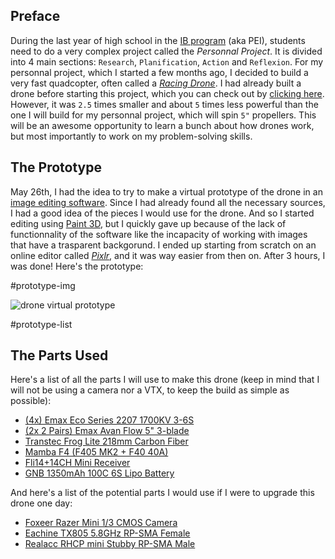 ## Preface

During the last year of high school in the [IB program](https://www.ibo.org/) (aka PEI), students need to do a very complex project called the _Personnal Project_. It is divided into 4 main sections: `Research`, `Planification`, `Action` and `Reflexion`. For my personnal project, which I started a few months ago, I decided to build a very fast quadcopter, often called a _[Racing Drone](https://www.google.com/search?q=racing+drone&safe=strict&tbm=isch)_. I had already built a drone before starting this project, which you can check out by [clicking here](../2-inch-Racing-Drone/). However, it was `2.5` times smaller and about `5` times less powerful than the one I will build for my personnal project, which will spin `5"` propellers. This will be an awesome opportunity to learn a bunch about how drones work, but most importantly to work on my problem-solving skills.

## The Prototype

May 26th, I had the idea to try to make a virtual prototype of the drone in an [image editing software](https://pixlr.com/x/). Since I had already found all the necessary sources, I had a good idea of the pieces I would use for the drone. And so I started editing using [Paint 3D](https://www.microsoft.com/en-us/p/paint-3d/9nblggh5fv99), but I quickly gave up because of the lack of functionnality of the software like the incapacity of working with images that have a trasparent backgorund. I ended up starting from scratch on an online editor called _[Pixlr](https://pixlr.com/x/)_, and it was way easier from then on. After 3 hours, I was done! Here's the prototype:

#prototype-img

![drone virtual prototype](<./Virtual-Prototype/Drone%20(3).png>)

#prototype-list

## The Parts Used

Here's a list of all the parts I will use to make this drone (keep in mind that I will not be using a camera nor a VTX, to keep the build as simple as possible):

- [(4x) Emax Eco Series 2207 1700KV 3-6S](https://www.banggood.com/4PCS-Emax-ECO-Series-2207-1700KV-3-6S-Brushless-Motor-for-RC-Drone-FPV-Racing-p-1582953.html?akmClientCountry=CA&rmmds=cart_middle_products&cur_warehouse=CN)
- [(2x 2 Pairs) Emax Avan Flow 5" 3-blade](https://www.banggood.com/2-Pairs-Emax-AVAN-Flow-5-Inch-5x4_3x3-3-blade-RC-Drone-FPV-Racing-Propeller-for-2206-2207-2306-Motor-p-1277627.html?akmClientCountry=CA&rmmds=cart_middle_products&ID=515405&cur_warehouse=CN)
- [Transtec Frog Lite 218mm Carbon Fiber](https://www.banggood.com/Frog-Race-Frog-Lite-218mm-Carbon-Fiber-4mm-Arm-X-Frame-DIY-Frame-Kit-p-1131900.html?akmClientCountry=CA&rmmds=cart_middle_products&ID=528662&cur_warehouse=CN)
- [Mamba F4 (F405 MK2 + F40 40A)](https://www.banggood.com/MAMBA-F405-MK2-Betaflight-Flight-Controller-F40-40A-3-6S-DSHOT600-FPV-Racing-Brushless-ESC-p-1345001.html?akmClientCountry=CA&rmmds=cart_middle_products&cur_warehouse=USA)
- [Fli14+14CH Mini Receiver](https://www.banggood.com/1_7g-Fli1414CH-Mini-Receiver-Compatible-Flysky-AFHDS-2A-w-RSSI-Output-for-FS-i6-FS-i10-Turnigy-I6S-p-1302715.html?akmClientCountry=CA&rmmds=cart_middle_products&cur_warehouse=CN)
- [GNB 1350mAh 100C 6S Lipo Battery](https://www.banggood.com/Gaoneng-GNB-22_2V-1350mAh-100C-6S-Lipo-Battery-XT60-Plug-for-HyperLite-Floss-2_1-Team-Edition-Drone-Frame-p-1627976.html?rmmds=search&DCC=US&currency=CAD&cur_warehouse=CN)

And here's a list of the potential parts I would use if I were to upgrade this drone one day:

- [Foxeer Razer Mini 1/3 CMOS Camera](https://www.banggood.com/Foxeer-Razer-Mini-13-CMOS-HD-5MP-2_1mm-M12-Lens-1200TVL-43169-NTSCPAL-Switchable-FPV-Camera-For-RC-Drone-p-1578759.html?akmClientCountry=CA&rmmds=cart_middle_products&ID=6269620530498522237&cur_warehouse=USA)
- [Eachine TX805 5.8GHz RP-SMA Female](https://www.banggood.com/Eachine-TX805-5_8G-40CH-25-or-200-or-600-or-800mW-FPV-Transmitter-TX-LED-Display-Support-OSD-or-Pitmode-or-Smart-Audio-p-1333984.html?rmmds=search&ID=512671&cur_warehouse=USA)
- [Realacc RHCP mini Stubby RP-SMA Male](https://www.banggood.com/Realacc-RHCP-Super-mini-AXII-Stubby-5_8GHz-1_6dBi-Antenna-For-TX-RX-Fatshark-Goggles-p-1221877.html?akmClientCountry=CA&rmmds=cart_middle_products&ID=512670&cur_warehouse=CN)
